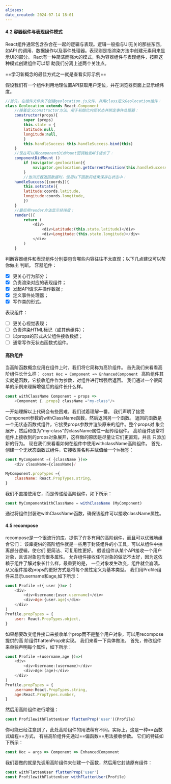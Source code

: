 ```yaml
---
aliases: 
date_created: 2024-07-14 18:01
---
```


#### 4.2 容器组件与表现组件模式

React组件通常包含杂合在一起的逻辑与表现。逻辑一般指与UI无关的那些东西，如API
的调用、数据操作以及事件处理器。表现则是指渲染方法中创建元素用来显示UI的部分。
Ract有一种简洁而强大的模式，称为容器组件与表现组件，按照这种模式创建组件可以帮
助我们分离上述两个关注点。

==学习新概念的最佳方式之一就是查看实际示例==

<!--SR:!2023-07-22,2,243-->

假设我们有一个组件利用地理位置API获取用户定位，并在浏览器页面上显示经纬度。

```js
//首先，在组件文件夹下创建geolocation.js文件，并用class定义Geolocation组件：
class Geolocation extends React.Component
	//接着定义constructor方法，用于初始化内部状态并绑定事件处理器：
	constructor(props){
		super (props)
		this.state = {
		latitude:null,
		longitude:null,
		}
		this.handleSuccess this.handleSuccess.bind(this)
	}
	//现在可以用componentDidMount回调触发API请求了：
	componentDidMount ()
		if (navigator.geolocation){
			navigator.geolocation.getCurrentPosition(this.handleSuccess)
		}
		//当浏览器返回数据时，使用以下函数将结果保存在状态中：
	handleSuccess({coords}){
		this.setstate({
		latitude:coords.latitude,
		longitude:coords.longitude,
		})
	}
	//最后用render方法显示经纬度：
	render(){
		return (
			<div>
				<div>Latitude:(this.state.latitude)</div>
				<div>Longitude:(this.state.longitude)</div>
			</div>
		)
	}	
```


判断容器组件和表现组件分别要包含哪些内容往往不太直观；以下几点建议可以帮你做出
判断。
容器组件：

- [x] 更关心行为部分；
- [x] 负责渲染对应的表现组件；
- [x] 发起API请求并操作数据 ;
- [x] 定义事件处理器；
- [x] 写作类的形式。

表现组件：

- [ ] 更关心视觉表现；
- [ ] 负责渲染HTML标记（或其他组件）；
- [ ] 以props的形式从父组件接收数据；
- [ ] 通常写作无状态函数式组件。

#### 高阶组件

当高阶函数概念应用在组件上时，我们将它简称为高阶组件。
首先我们来看看高阶组件长什么样：
` const Hoc = Component => EnhancedComponent  `
高阶组件其实就是函数，它接收组件作为参数，对组件进行增强后返回。
我们通过一个很简单的示例来理解增强后的组件长什么样。

```js
const withClassName Component = props =>
	<Component {..props} className ="my-class"/>
```

一开始理解以上代码会有些困难，我们试着理解一番。
我们声明了接受Component参数的withClassName函数，然后返回另一个函数。
返回的函数是一个无状态函数式组件，它接受props参数并渲染原来的组件。整个props对
象会展开，然后和值为"my-class"的className属性一起传给组件。
高阶组件通常将组件上接收到的props对象展开，这样做的原因是尽量让它们更直观，并且
只添加新的行为。
现在我们来看看如何在组件中使用withclassName高阶组件。
首先，创建一个无状态函数式组件，它接收类名称并赋值给一个iv标签：

```js
const MyComponent =( {className })=>
	<div className={className}/

MyComponent.propTypes ={
	className: React.PropTypes.string,
}
```

我们不直接使用它，而是传递给高阶组件，如下所示：

```js
const MyComponentWithClassName = withClassName (MyComponent)
```

通过将组件封装进withClassName函数，确保该组件可以接收className属性。

#### 4.5 recompose

recompose是一个很流行的库，提供了许多有用的高阶组件，而且可以优雅地组合它们：
该库提供的高阶组件就是一些用于封装组件的小工具，可以从组件中抽离部分逻辑，使它们
更简洁、可复用性更好。
假设组件从某个API接收一个用户对象，且该对象包含很多属性。
允许组件接收任何对象的做法不太好，因为这依赖于组件了解对象长什么样，最重要的是，
一旦对象发生改变，组件就会崩溃。
从父组件接收props的更好方式是将每个属性定义为基本类型。
我们用Profile组件来显示username和age,如下所示：

```js
const Profile =({ user })=> (
	<div>
		<div>Username:{user.username)</div>
		<div>Age:{user.age)</div>
	</div>
)
Profile.propTypes = {
	user: React.PropTypes.object,
}
```

如果想要改变组件接口来接收单个prop而不是整个用户对象，可以用recompose提供的高
阶组件flattenProp来实现。
我们来看一下具体做法。
首先，修改组件来单独声明每个属性，如下所示：

```js
const Profile =(username,age })=>(
	<div>
		<div>Username:(username)</div>
		<div>Age:(age)</div>
	</div>
)
Profile.propTypes = {
	username:React.PropTypes.string,
	age:React.PropTypes.number,
}
```

然后用高阶组件进行增强：

```js
const ProfilewithFlattenUser flattenProp('user')(Profile)
```

你可能已经注意到了，此处高阶组件的用法稍有不同。实际上，这是一种==函数式编程==方式，
有些高阶组件先通过==偏函数==用法接收参数。
它们的特征如下所示：

```js
const Hoc = args => Component => EnhancedComponent
```

我们要做的就是先调用高阶组件来创建一个函数，然后用它封装原有组件：

```js
const withFlattenUser flattenProp('user')
const ProfilewithFlattenUser withFlattenUser(Profile)
```


